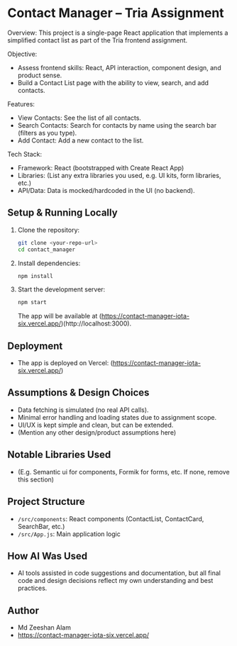 # Contact Manager – Tria Assignment

Overview:
This project is a single-page React application that implements a simplified contact list as part of the Tria frontend assignment.

Objective:
- Assess frontend skills: React, API interaction, component design, and product sense.
- Build a Contact List page with the ability to view, search, and add contacts.

Features:
- View Contacts: See the list of all contacts.
- Search Contacts: Search for contacts by name using the search bar (filters as you type).
- Add Contact: Add a new contact to the list.

Tech Stack:
- Framework: React (bootstrapped with Create React App)
- Libraries: (List any extra libraries you used, e.g. UI kits, form libraries, etc.)
- API/Data: Data is mocked/hardcoded in the UI (no backend).

## Setup & Running Locally
1. Clone the repository:
   ```bash
   git clone <your-repo-url>
   cd contact_manager
   ```
2. Install dependencies:
   ```bash
   npm install
   ```
3. Start the development server:
   ```bash
   npm start
   ```
   The app will be available at (https://contact-manager-iota-six.vercel.app/)(http://localhost:3000).

## Deployment
- The app is deployed on Vercel: (https://contact-manager-iota-six.vercel.app/)

## Assumptions & Design Choices
- Data fetching is simulated (no real API calls).
- Minimal error handling and loading states due to assignment scope.
- UI/UX is kept simple and clean, but can be extended.
- (Mention any other design/product assumptions here)

## Notable Libraries Used
- (E.g. Semantic ui for components, Formik for forms, etc. If none, remove this section)

## Project Structure
- `/src/components`: React components (ContactList, ContactCard, SearchBar, etc.)
- `/src/App.js`: Main application logic

## How AI Was Used
- AI tools assisted in code suggestions and documentation, but all final code and design decisions reflect my own understanding and best practices.

## Author
- Md Zeeshan Alam
- https://contact-manager-iota-six.vercel.app/


